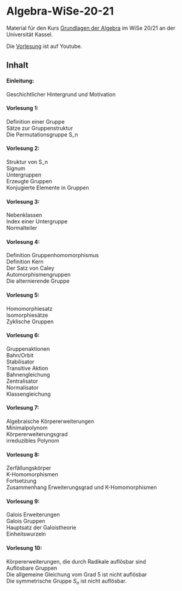 # Algebra-WiSe-20-21

Material für den Kurs [Grundlagen der Algebra](https://portal.uni-kassel.de/qisserver/rds?state=verpublish&status=init&vmfile=no&publishid=177592&moduleCall=webInfo&publishConfFile=webInfo&publishSubDir=veranstaltung) im WiSe 20/21 an der Universität Kassel.

Die [Vorlesung](https://www.youtube.com/playlist?list=PLIIRjhhOmUg-67fZPeqaeOWIOOR4pHLw6) ist auf Youtube.


## Inhalt

#### Einleitung:
Geschichtlicher Hintergrund und Motivation

#### Vorlesung 1:
Definition einer Gruppe<br>
Sätze zur Gruppenstruktur<br>
Die Permutationsgruppe S_n

#### Vorlesung 2:
Struktur von S_n<br>
Signum<br>
Untergruppen<br>
Erzeugte Gruppen<br>
Konjugierte Elemente in Gruppen

#### Vorlesung 3:
Nebenklassen<br>
Index einer Untergruppe<br>
Normalteiler

#### Vorlesung 4:
Definition Gruppenhomomorphismus<br>
Definition Kern<br>
Der Satz von Caley<br>
Automorphismengruppen<br>
Die alternierende Gruppe

#### Vorlesung 5:
Homomorphiesatz<br>
Isomorphiesätze<br>
Zyklische Gruppen

#### Vorlesung 6:
Gruppenaktionen<br>
Bahn/Orbit<br>
Stabilisator<br>
Transitive Aktion<br>
Bahnengleichung<br>
Zentralisator<br>
Normalisator<br>
Klassengleichung

#### Vorlesung 7:
Algebraische Körpererweiterungen<br> Minimalpolynom<br> Körpererweiterungsgrad<br> irreduzibles Polynom

#### Vorlesung 8:
Zerfällungskörper<br>
K-Homomorphismen<br>
Fortsetzung<br>
Zusammenhang Erweiterungsgrad und K-Homomorphismen

#### Vorlesung 9:
Galois Erweiterungen<br>
Galois Gruppen<br>
Hauptsatz der Galoistheorie<br>
Einheitswurzeln

#### Vorlesung 10:
Körpererweiterungen, die durch Radikale auflösbar sind<br>
Auflösbare Gruppen<br>
Die allgemeine Gleichung vom Grad 5 ist nicht auflösbar<br>
Die symmetrische Gruppe $S_n$ ist nicht auflösbar.
